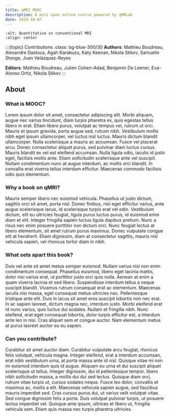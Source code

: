 ```yaml
---
title: qMRI MOOC
description: A mini open online course powered by qMRLab
date: 2024-10-07
---
```


```{figure} banner.jpg
:alt: Quantitative vs conventional MRI
:align: center
```

:::{topic} Contributions
:class: bg-blue-300/30
**Authors**: Mathieu Boudreau, Alexandre Dastous, Agah Karakuzu, Katy Keenan, Nikola Stikov, Samuelle Stonge, Juan Velázquez-Reyes

**Editors**: Mathieu Boudreau, Julien Cohen-Adad, Benjamin De Leener, Eva-Alonso Ortiz, Nikola Stikov
:::

## About 

### What is MOOC?

Lorem ipsum dolor sit amet, consectetur adipiscing elit. Morbi aliquam, augue nec varius tincidunt, diam turpis pharetra ex, quis egestas tellus libero in erat. Etiam libero purus, volutpat ac tempus vel, rutrum ut orci. Mauris et ipsum gravida, porta augue sed, rutrum nibh. Vestibulum mollis nibh eget ipsum ullamcorper, vel luctus nisl luctus. Mauris dictum blandit ullamcorper. Nulla scelerisque a mauris ac accumsan. Fusce vel placerat arcu. Donec consectetur aliquet purus, sed pulvinar diam luctus cursus. Mauris blandit ex vel est eleifend accumsan. Nulla ligula odio, iaculis id justo eget, facilisis mollis ante. Etiam sollicitudin scelerisque ante vel suscipit. Nullam condimentum nunc at augue interdum, ac mollis orci blandit. In convallis erat viverra tellus interdum efficitur. Maecenas commodo facilisis odio quis elementum.

### Why a book on qMRI?

Mauris semper libero nec euismod vehicula. Phasellus ut justo dictum, sagittis orci sit amet, porta nisl. Donec finibus, nisl eget efficitur varius, ante augue scelerisque lacus, id scelerisque turpis erat vel odio. Vestibulum dictum, elit eu ultricies feugiat, ligula purus luctus purus, id euismod enim diam et elit. Integer fringilla sapien luctus ligula dapibus pretium. Nunc a risus nec enim posuere porttitor non dictum orci. Nunc feugiat lectus at libero elementum, sit amet rutrum purus maximus. Donec vulputate congue elit at hendrerit. Etiam dignissim, diam at consectetur sagittis, mauris nisl vehicula sapien, vel rhoncus tortor diam in nibh.

### What sets apart this book?

Duis vel ante sit amet metus semper euismod. Nullam varius nisl non enim condimentum consequat. Phasellus euismod, libero eget lacinia mattis, dolor nisi varius erat, ut porttitor justo orci quis nulla. Aenean at enim a quam viverra lacinia et sed libero. Suspendisse interdum tellus a neque suscipit blandit. Vivamus rutrum consequat erat ac elementum. Maecenas iaculis nisi massa, eget consequat metus ultricies nec. Pellentesque tristique ante elit. Duis in lacus sit amet eros suscipit lobortis non nec erat. In ac sapien laoreet, dictum magna nec, interdum justo. Morbi eleifend erat id nunc varius, quis luctus dui sodales. Nullam et fringilla nibh. Nunc eleifend, erat eget consequat lobortis, dolor turpis efficitur est, a interdum ante leo in nisi. Cras aliquet sem et congue auctor. Nam elementum metus at purus laoreet auctor eu eu sapien.

### Can you contribute?

Curabitur sit amet auctor diam. Curabitur vulputate arcu feugiat, rhoncus felis volutpat, vehicula magna. Integer eleifend, erat a interdum accumsan, erat nibh vestibulum urna, at porta massa ante id nisl. Quisque vitae mi non mi euismod interdum quis id augue. Aliquam eu urna et dui suscipit aliquet scelerisque ut tellus. Integer dignissim, dui id pellentesque tempor, libero nibh sollicitudin massa, a mollis dui dui sed lectus. Quisque diam orci, rutrum vitae turpis ut, cursus sodales neque. Fusce leo dolor, convallis et maximus ac, mollis a elit. Maecenas vehicula sapien augue, sed faucibus mauris imperdiet sed. Cras cursus purus dui, ut varius velit volutpat vitae. Sed congue dignissim felis a porta. Duis volutpat pulvinar turpis, ut posuere lectus imperdiet vel. Quisque ante ipsum, ultrices et libero ut, fringilla vehicula sem. Etiam quis massa nec turpis pharetra ultricies.